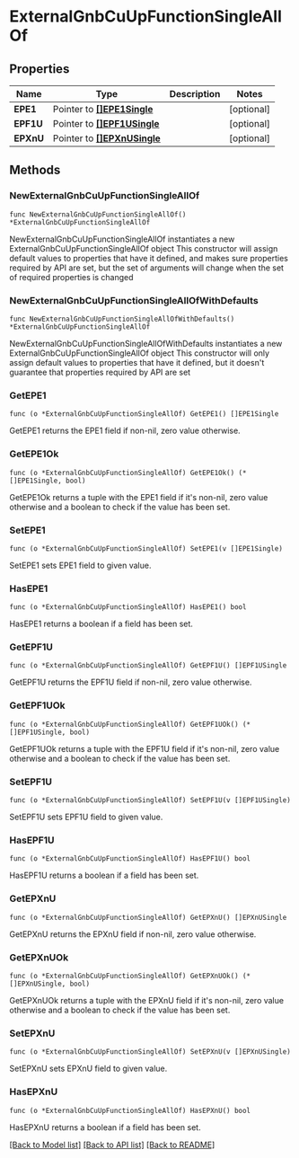 # ExternalGnbCuUpFunctionSingleAllOf

## Properties

Name | Type | Description | Notes
------------ | ------------- | ------------- | -------------
**EPE1** | Pointer to [**[]EPE1Single**](EPE1Single.md) |  | [optional] 
**EPF1U** | Pointer to [**[]EPF1USingle**](EPF1USingle.md) |  | [optional] 
**EPXnU** | Pointer to [**[]EPXnUSingle**](EPXnUSingle.md) |  | [optional] 

## Methods

### NewExternalGnbCuUpFunctionSingleAllOf

`func NewExternalGnbCuUpFunctionSingleAllOf() *ExternalGnbCuUpFunctionSingleAllOf`

NewExternalGnbCuUpFunctionSingleAllOf instantiates a new ExternalGnbCuUpFunctionSingleAllOf object
This constructor will assign default values to properties that have it defined,
and makes sure properties required by API are set, but the set of arguments
will change when the set of required properties is changed

### NewExternalGnbCuUpFunctionSingleAllOfWithDefaults

`func NewExternalGnbCuUpFunctionSingleAllOfWithDefaults() *ExternalGnbCuUpFunctionSingleAllOf`

NewExternalGnbCuUpFunctionSingleAllOfWithDefaults instantiates a new ExternalGnbCuUpFunctionSingleAllOf object
This constructor will only assign default values to properties that have it defined,
but it doesn't guarantee that properties required by API are set

### GetEPE1

`func (o *ExternalGnbCuUpFunctionSingleAllOf) GetEPE1() []EPE1Single`

GetEPE1 returns the EPE1 field if non-nil, zero value otherwise.

### GetEPE1Ok

`func (o *ExternalGnbCuUpFunctionSingleAllOf) GetEPE1Ok() (*[]EPE1Single, bool)`

GetEPE1Ok returns a tuple with the EPE1 field if it's non-nil, zero value otherwise
and a boolean to check if the value has been set.

### SetEPE1

`func (o *ExternalGnbCuUpFunctionSingleAllOf) SetEPE1(v []EPE1Single)`

SetEPE1 sets EPE1 field to given value.

### HasEPE1

`func (o *ExternalGnbCuUpFunctionSingleAllOf) HasEPE1() bool`

HasEPE1 returns a boolean if a field has been set.

### GetEPF1U

`func (o *ExternalGnbCuUpFunctionSingleAllOf) GetEPF1U() []EPF1USingle`

GetEPF1U returns the EPF1U field if non-nil, zero value otherwise.

### GetEPF1UOk

`func (o *ExternalGnbCuUpFunctionSingleAllOf) GetEPF1UOk() (*[]EPF1USingle, bool)`

GetEPF1UOk returns a tuple with the EPF1U field if it's non-nil, zero value otherwise
and a boolean to check if the value has been set.

### SetEPF1U

`func (o *ExternalGnbCuUpFunctionSingleAllOf) SetEPF1U(v []EPF1USingle)`

SetEPF1U sets EPF1U field to given value.

### HasEPF1U

`func (o *ExternalGnbCuUpFunctionSingleAllOf) HasEPF1U() bool`

HasEPF1U returns a boolean if a field has been set.

### GetEPXnU

`func (o *ExternalGnbCuUpFunctionSingleAllOf) GetEPXnU() []EPXnUSingle`

GetEPXnU returns the EPXnU field if non-nil, zero value otherwise.

### GetEPXnUOk

`func (o *ExternalGnbCuUpFunctionSingleAllOf) GetEPXnUOk() (*[]EPXnUSingle, bool)`

GetEPXnUOk returns a tuple with the EPXnU field if it's non-nil, zero value otherwise
and a boolean to check if the value has been set.

### SetEPXnU

`func (o *ExternalGnbCuUpFunctionSingleAllOf) SetEPXnU(v []EPXnUSingle)`

SetEPXnU sets EPXnU field to given value.

### HasEPXnU

`func (o *ExternalGnbCuUpFunctionSingleAllOf) HasEPXnU() bool`

HasEPXnU returns a boolean if a field has been set.


[[Back to Model list]](../README.md#documentation-for-models) [[Back to API list]](../README.md#documentation-for-api-endpoints) [[Back to README]](../README.md)



